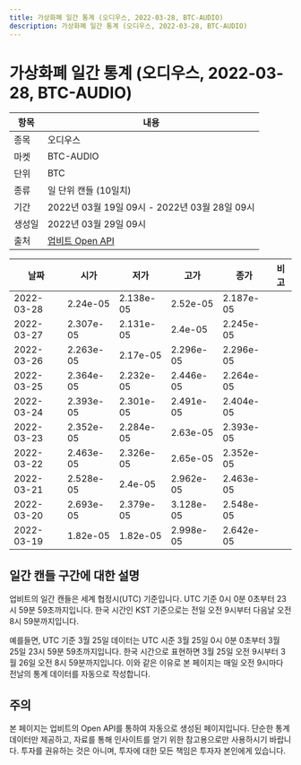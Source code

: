```yaml
---
title: 가상화폐 일간 통계 (오디우스, 2022-03-28, BTC-AUDIO)
description: 가상화폐 일간 통계 (오디우스, 2022-03-28, BTC-AUDIO)
---
```


가상화폐 일간 통계 (오디우스, 2022-03-28, BTC-AUDIO)
===

|항목|내용|
|--|--|
|종목|오디우스|
|마켓|BTC-AUDIO|
|단위|BTC|
|종류|일 단위 캔들 (10일치)|
|기간|2022년 03월 19일 09시 - 2022년 03월 28일 09시|
|생성일|2022년 03월 29일 09시|
|출처|[업비트 Open API](https://docs.upbit.com)|


|날짜|시가|저가|고가|종가|비고|
|--|--|--|--|--|--|
|2022-03-28|2.24e-05|2.138e-05|2.52e-05|2.187e-05|    |
|2022-03-27|2.307e-05|2.131e-05|2.4e-05|2.245e-05|    |
|2022-03-26|2.263e-05|2.17e-05|2.296e-05|2.296e-05|    |
|2022-03-25|2.364e-05|2.232e-05|2.446e-05|2.264e-05|    |
|2022-03-24|2.393e-05|2.301e-05|2.491e-05|2.404e-05|    |
|2022-03-23|2.352e-05|2.284e-05|2.63e-05|2.393e-05|    |
|2022-03-22|2.463e-05|2.326e-05|2.65e-05|2.352e-05|    |
|2022-03-21|2.528e-05|2.4e-05|2.962e-05|2.463e-05|    |
|2022-03-20|2.693e-05|2.379e-05|3.128e-05|2.548e-05|    |
|2022-03-19|1.82e-05|1.82e-05|2.998e-05|2.642e-05|    |


일간 캔들 구간에 대한 설명
---


업비트의 일간 캔들은 세계 협정시(UTC) 기준입니다. 
UTC 기준 0시 0분 0초부터 23시 59분 59초까지입니다. 
한국 시간인 KST 기준으로는 전일 오전 9시부터 다음날 오전 8시 59분까지입니다. 


예를들면, UTC 기준 3월 25일 데이터는 UTC 시준 3월 25일 0시 0분 0초부터 3월 25일 23시 59분 59초까지입니다. 
한국 시간으로 표현하면 3월 25일 오전 9시부터 3월 26일 오전 8시 59분까지입니다. 
이와 같은 이유로 본 페이지는 매일 오전 9시마다 전날의 통계 데이터를 자동으로 작성합니다. 


주의
---


본 페이지는 업비트의 Open API를 통하여 자동으로 생성된 페이지입니다. 
단순한 통계 데이터만 제공하고, 자료를 통해 인사이트를 얻기 위한 참고용으로만 사용하시기 바랍니다. 
투자를 권유하는 것은 아니며, 투자에 대한 모든 책임은 투자자 본인에게 있습니다. 
